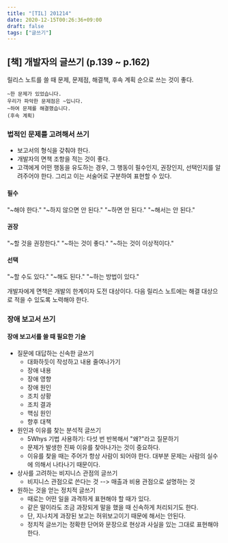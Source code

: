 ```yaml
---
title: "[TIL] 201214"
date: 2020-12-15T00:26:36+09:00
draft: false
tags: ["글쓰기"]
---
```


## [책] 개발자의 글쓰기 (p.139 ~ p.162)

릴리스 노트를 쓸 때 문제, 문제점, 해결책, 후속 계획 순으로 쓰는 것이 좋다.
``` text
~한 문제가 있었습니다.
우리가 파악한 문제점은 ~입니다.
~하여 문제를 해결했습니다.
(후속 계획)
```

### 법적인 문제를 고려해서 쓰기
- 보고서의 형식을 갖춰야 한다.
- 개발자의 면책 조항을 적는 것이 좋다.
- 고객에게 어떤 행동을 유도하는 경우, 그 행동이 필수인지, 권장인지, 선택인지를 알려주어야 한다. 그리고 이는 서술어로 구분하여 표현할 수 있다.
#### 필수
"~해야 한다."
"~하지 않으면 안 된다."
"~하면 안 된다."
"~해서는 안 된다."

#### 권장
"~할 것을 권장한다."
"~하는 것이 좋다."
"~하는 것이 이상적이다."

#### 선택
"~할 수도 있다."
"~해도 된다."
"~하는 방법이 있다."

개발자에게 면책은 개발의 한계이자 도전 대상이다. 다음 릴리스 노트에는 해결 대상으로 적을 수 있도록 노력해야 한다.

### 장애 보고서 쓰기
#### 장애 보고서를 쓸 때 필요한 기술
- 질문에 대답하는 신속한 글쓰기
	- 대화하듯이 작성하고 내용 줄여나가기
	- 장애 내용
	- 장애 영향
	- 장애 원인
	- 조치 상황
	- 조치 결과
	- 핵심 원인
	- 향후 대책
- 원인과 이유를 찾는 분석적 글쓰기
	- 5Whys 기법 사용하기: 다섯 번 반복해서 "왜?"라고 질문하기
	- 문제가 발생한 진짜 이유를 찾아나가는 것이 중요하다.
	- 이유를 찾을 때는 주어가 항상 사람이 되어야 한다. 대부분 문제는 사람의 실수에 의해서 나타나기 때문이다. 
- 상사를 고려하는 비지니스 관점의 글쓰기
	- 비지니스 관점으로 쓴다는 것 --> 매출과 비용 관점으로 설명하는 것
- 원하는 것을 얻는 정치적 글쓰기
	- 때로는 어떤 일을 과격하게 표현해야 할 때가 있다.
	- 같은 말이라도 조금 과장되게 말을 했을 때 신속하게 처리되기도 한다.
	- 단, 지나치게 과장된 보고는 허위보고이기 때문에 해서는 안된다.
	- 정치적 글쓰기는 정확한 단어와 문장으로 현상과 사실을 있는 그대로 표현해야 한다.

